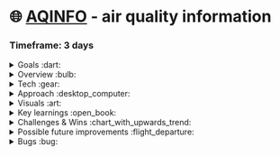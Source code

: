 # :globe_with_meridians: [AQINFO](https://aqinfo.netlify.app/) - air quality information

### Timeframe: 3 days

<details>
  <summary>Goals :dart:</summary>
  <p>In less than a week, build a React app with API requests and data visualisation.</p>
</details>

<details>
  <summary>Overview :bulb:</summary>
  <p>
    Select a location, anywhere in the world, using pin-drop on a map or satellite image. You can then view a data visualisation about the air quality in your           chosen location - this comes in the form of a colour coded bar chart accompanied by a short description of the air quality. You can also view weather warnings       for the area you’ve chosen - at the moment these are written in English whenever possible.
  </p>
  <p>
    The site also subtly prompts the user to donate to one of six environmental charities.
  </p>
</details>

<details>
  <summary>Tech :gear:</summary>
    <h3>SCSS - 13.1 % :</h3>
    <ul>
      <li>Customising Plotly.Js components and bootstrap components.</li>
      <li>Positioning, fonts & colouring.</li>
      <li>Somewhat responsive design (not fully optimised for phone use).</li>
    </ul>
    <h3>Plotly.js & React.js / React-Bootstrap - 86.9% :</h3>
    <ul>
      <li>All of the sites content, any little features included</li>
      <li>Making a request to Google maps api using pin drop on selected location, storing the latitude and longitude as stateful variables.</li>
      <li>Passing those coordinates as part of two other separate requests to OpenWeatherMap API - for air quality data and weather warnings.</li>
      <li>Plotting the data onto a bar chart which is literally coloured using the response data (achieved with some fairly simple conditional logic)</li>
    </ul>
</details>

<details>
  <summary>Approach :desktop_computer:</summary>
  <div>
    <h3>Planning :</h3>
    <p>
      I chose Google Maps JavaScript Api and OpenWeatherMap Api for requesting data and an open source graphing library called Plotly.js for data visualisation. 
      Using a Trello board as usual, I mapped out the development process, with ‘to-do’, ‘doing’ and ‘done lists’ + wireframes & pseudo-code. 
      <img src="https://user-images.githubusercontent.com/89402596/150000317-24988001-bf71-4312-a063-48185ccf95cc.png" />
    </p>
  </div>
  <div>
    <h3>Building features</h3>
    <h4>Map:</h4>
    <p>
      The Google maps JS api involves typescript which I was unfamiliar with, this boilerplate had to be altered to work in my React app - luckily my brother             could advise me on this.
    </p>
    <p>
      Out of the box, this feature will allow a user to drop a pin on as many locations as they want, the pins will all remain on screen - this isn’t what I wanted,       I had to alter it so a user could only drop one pin at a time - this is very simple to do. 
    </p>
    <p>
      I use a dotenv file to store my API keys, then process them and use them where needed:
    </p> <br>
    <img src="https://user-images.githubusercontent.com/89402596/149630205-abfd32e2-8f34-494f-a5bb-2e97e1567182.png" /> <br>
    <p><em>Using a click handler and a stateful variable you can store the lat & lng coordinates of the location a user has chosen -</em></p> <br>
    <img src="https://user-images.githubusercontent.com/89402596/149630257-57b9ad83-603f-4305-a13f-175ca150e62e.png" />
    <img src="https://user-images.githubusercontent.com/89402596/149630280-49fa07f6-080b-4fdf-ba30-6482aeea2e1a.png" /> <br>
    <p>You could pass these coordinates as props to any component of your choosing, I’m sure there are many interesting things you could do with this.</p>
    <p>
      Later, <em>I pass the coordinates as props to the component</em> that builds my air quality index bar chart (<Plotter>) and the component that renders local         weather warnings (<Warning>) - as you can see this component is <em>rendered conditionally</em>, it’s only visible after a location has been clicked on:
    </p> <br>
    <img src="https://user-images.githubusercontent.com/89402596/149630356-9497e545-851d-4a7d-9f0a-1c5644963066.png" /> <br>
    <h4>Air Quality Index - Bar chart:</h4>
    <p>
      The <em>Plotly.Js graphing</em> library has good documentation. I started by simply implementing an instance of their basic bar chart and feeding it some           dummy-data.
    </p>
    <p>I then request the actual data from open-weather-map-api that I want to display.</p>
    <p>
      This is a <em>simple request: pass in the coordinates retrieved from the map’s click handler function. – I store the response data in stateful variables that       are updated whenever a new request is made</em> - This all happens within a <em>UseEffect hook</em> so the request is only made if the location changes: 
    </p> <br>
    <img src="https://user-images.githubusercontent.com/89402596/149630538-ed865a16-35f8-4ea1-9c58-36f43349f981.png" /> <br>
    <p>
     At this point a user can select a location on a map, then a request is made to the open-weather-map-api for the air quality data of that chosen location.            <em>Pass the data into the bar chart</em> instance, labelling it appropriately.
    </p> <br>
    <img src="https://user-images.githubusercontent.com/89402596/149630819-1be3d0fb-ed46-46b4-8bde-7d614fda11b3.png" /> <br>
    <p>
      I also <em>use conditional logic to colour-code the bar chart based on the air-quality - this makes the data visualisations more impactful and dynamic.</em>
    </p>
    <img src="https://user-images.githubusercontent.com/89402596/149630902-96ba51fd-ee24-4c96-89af-e77020bb48f1.png" /> <br>
    <p>Plotly charts can be configured in various ways:</p> <br>
    <img src="https://user-images.githubusercontent.com/89402596/149630940-874a3b72-a4c9-47d1-8669-8278419eeb18.png" /> <br>
    <p>
      <em>The Weather Warnings component was made in much the same way - simply passing the coordinates retrieved from the users click event as props then using           them in an API request and displaying the response data.</em>
    <p>
 </div>
</details>
  
<details>
  <summary>Visuals :art:</summary>
  <p>Landing page</p>
  <img src=https://user-images.githubusercontent.com/89402596/148824744-aaed67af-a7df-452f-b99a-beb7b4a0cb5a.png />
  <p>AQI data visualisatioin</p>
  <img src=https://user-images.githubusercontent.com/89402596/148824903-9341ca48-db04-4cce-ae06-b76c4d5f1231.png />
  <p>Weather warning</p>
  <img src=https://user-images.githubusercontent.com/89402596/148825012-d9e82454-23be-4d9f-b69e-a20dd98404d8.png />
  <p>Donate to charity</p>
  <img src=https://user-images.githubusercontent.com/89402596/148825088-d0e95f40-406e-4325-b6af-15c15234f2ff.png />
</details>

<details>
  <summary>Key learnings :open_book:</summary>
  <ul>
    <li>Plotly.js - a great library for creating dynamic data visualisations - getting practice implementing it with React and customising their components.</li>
    <li>Google maps API, useful for all kinds of applications.</li>
    <li>Making requests to one API using data returned from another.</li>
  </ul>
</details>

<details>
  <summary>Challenges & Wins :chart_with_upwards_trend:</summary>
  <ul>
    <li>Converting from typescript to JavaScript</li>
    <li>Customising plotly components & React app implementation</li>
    <li>Implementing responsive design</li>
  </ul>
</details>

<details>
  <summary>Possible future improvements :flight_departure:</summary>
  <ul>
    <li>More visually interesting / impactful data visualisation</li>
    <li>More features (request other kinds of data relevant to the subject) </li>
    <li>Fully responsive - get it working properly on phone screens</li>
  </ul>
</details>

<details>
  <summary>Bugs :bug:</summary>
  <p>The App is almost fully responsive but the title of the bar chart does not fit on the screen as intended.</p>
</details>
